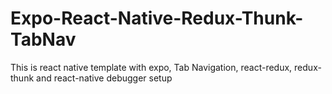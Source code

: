 # Expo-React-Native-Redux-Thunk-TabNav
This is react native template with expo, Tab Navigation, react-redux, redux-thunk and react-native debugger setup
